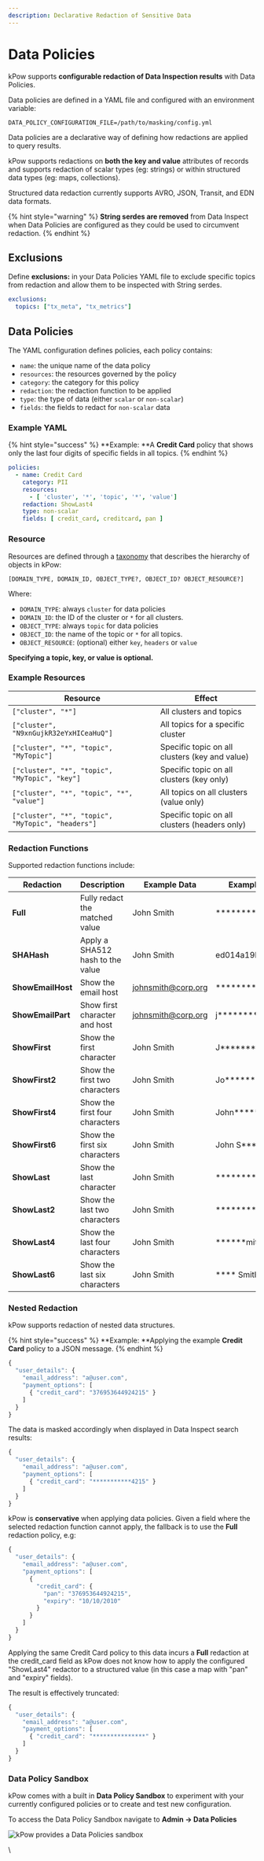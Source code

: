 ```yaml
---
description: Declarative Redaction of Sensitive Data
---
```


# Data Policies

kPow supports **configurable redaction of Data Inspection results** with Data Policies.

Data policies are defined in a YAML file and configured with an environment variable:

```
DATA_POLICY_CONFIGURATION_FILE=/path/to/masking/config.yml
```

Data policies are a declarative way of defining how redactions are applied to query results.

kPow supports redactions on **both the key and value** attributes of records and supports redaction of scalar types (eg: strings) or within structured data types (eg: maps, collections).

Structured data redaction currently supports AVRO, JSON, Transit, and EDN data formats.

{% hint style="warning" %}
**String serdes are removed** from Data Inspect when Data Policies are configured as they could be used to circumvent redaction.
{% endhint %}

## Exclusions

Define **exclusions:** in your Data Policies YAML file to exclude specific topics from redaction and allow them to be inspected with String serdes.

```yaml
exclusions:
  topics: ["tx_meta", "tx_metrics"]
```

## Data Policies

The YAML configuration defines policies, each policy contains:

* `name`: the unique name of the data policy
* `resources`: the resources governed by the policy
* `category`: the category for this policy
* `redaction`: the redaction function to be applied
* `type`: the type of data (either `scalar` or `non-scalar`)
* `fields`: the fields to redact for `non-scalar` data

### Example YAML

{% hint style="success" %}
**Example: **A **Credit Card** policy that shows only the last four digits of specific fields in all topics.
{% endhint %}

```yaml
policies:
  - name: Credit Card
    category: PII
    resources:
      - [ 'cluster', '*', 'topic', '*', 'value']
    redaction: ShowLast4
    type: non-scalar
    fields: [ credit_card, creditcard, pan ]
```

### Resource

Resources are defined through a [taxonomy](https://en.wikipedia.org/wiki/Taxonomy_\(biology\)) that describes the hierarchy of objects in kPow:

```
[DOMAIN_TYPE, DOMAIN_ID, OBJECT_TYPE?, OBJECT_ID? OBJECT_RESOURCE?]
```

Where:

* `DOMAIN_TYPE`: always `cluster` for data policies
* `DOMAIN_ID`: the ID of the cluster or `*` for all clusters.
* `OBJECT_TYPE`: always `topic` for data policies
* `OBJECT_ID`: the name of the topic or `*` for all topics.
* `OBJECT_RESOURCE`: (optional) either `key`, `headers` or `value`

**Specifying a topic, key, or value is optional.**

### Example Resources

| Resource                                          | Effect                                         |
| ------------------------------------------------- | ---------------------------------------------- |
| `["cluster", "*"]`                                | All clusters and topics                        |
| `["cluster", "N9xnGujkR32eYxHICeaHuQ"]`           | All topics for a specific cluster              |
| `["cluster", "*", "topic", "MyTopic"]`            | Specific topic on all clusters (key and value) |
| `["cluster", "*", "topic", "MyTopic", "key"]`     | Specific topic on all clusters (key only)      |
| `["cluster", "*", "topic", "*", "value"]`         | All topics on all clusters (value only)        |
| `["cluster", "*", "topic", "MyTopic", "headers"]` | Specific topic on all clusters (headers only)  |

###  Redaction Functions

Supported redaction functions include:

| Redaction         | Description                      | Example Data                                    | Example Result              |
| ----------------- | -------------------------------- | ----------------------------------------------- | --------------------------- |
| **Full**          | Fully redact the matched value   | John Smith                                      | \*\*\*\*\*\*\*\*\*\*\*\*    |
| **SHAHash**       | Apply a SHA512 hash to the value | John Smith                                      | ed014a19bb67a..             |
| **ShowEmailHost** | Show the email host              | [johnsmith@corp.org](mailto:johnsmith@corp.org) | \*\*\*\*\*\*\*\*\*@corp.org |
| **ShowEmailPart** | Show first character and host    | [johnsmith@corp.org](mailto:johnsmith@corp.org) | j\*\*\*\*\*\*\*\*@corp.org  |
| **ShowFirst**     | Show the first character         | John Smith                                      | J\*\*\*\*\*\*\*\*\*         |
| **ShowFirst2**    | Show the first two characters    | John Smith                                      | Jo\*\*\*\*\*\*\*\*          |
| **ShowFirst4**    | Show the first four characters   | John Smith                                      | John\*\*\*\*\*\*            |
| **ShowFirst6**    | Show the first six characters    | John Smith                                      | John S\*\*\*\*              |
| **ShowLast**      | Show the last character          | John Smith                                      | \*\*\*\*\*\*\*\*\*h         |
| **ShowLast2**     | Show the last two characters     | John Smith                                      | \*\*\*\*\*\*\*\*th          |
| **ShowLast4**     | Show the last four characters    | John Smith                                      | \*\*\*\*\*\*mith            |
| **ShowLast6**     | Show the last six characters     | John Smith                                      | \*\*\*\* Smith              |

###  Nested Redaction

kPow supports redaction of nested data structures.

{% hint style="success" %}
**Example: **Applying the example **Credit Card** policy to a JSON message.
{% endhint %}

```javascript
{ 
  "user_details": { 
    "email_address": "a@user.com",
    "payment_options": [
      { "credit_card": "376953644924215" } 
    ] 
  } 
}
```

The data is masked accordingly when displayed in Data Inspect search results: 

```javascript
{ 
  "user_details": { 
    "email_address": "a@user.com",
    "payment_options": [
      { "credit_card": "***********4215" } 
    ] 
  } 
}
```

kPow is **conservative** when applying data policies. Given a field where the selected redaction function cannot apply, the fallback is to use the **Full** redaction policy, e.g:

```javascript
{ 
  "user_details": { 
    "email_address": "a@user.com",
    "payment_options": [
      { 
        "credit_card": {
          "pan": "376953644924215",
          "expiry": "10/10/2010"
        } 
      } 
    ] 
  } 
}
```

Applying the same Credit Card policy to this data incurs a **Full** redaction at the credit_card field as kPow does not know how to apply the configured "ShowLast4" redactor to a structured value (in this case a map with "pan" and "expiry" fields).

The result is effectively truncated:

```javascript
{ 
  "user_details": { 
    "email_address": "a@user.com",
    "payment_options": [
      { "credit_card": "***************" } 
    ] 
  } 
}
```

### Data Policy Sandbox

kPow comes with a built in **Data Policy Sandbox** to experiment with your currently configured policies or to create and test new configuration.

To access the Data Policy Sandbox navigate to **Admin -> Data Policies**

![kPow provides a Data Policies sandbox](../.gitbook/assets/screen-policies.png)

\
